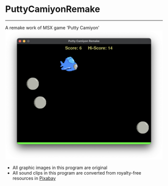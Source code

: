 # PuttyCamiyonRemake
---
A remake work of MSX game 'Putty Camiyon'
![Screenshot](./screenshot2.png)

* All graphic images in this program are original
* All sound clips in this program are converted from royalty-free resources in [Pixabay](https://pixabay.com/)
  

